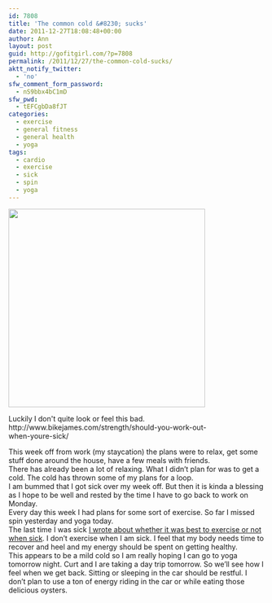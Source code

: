 ```yaml
---
id: 7808
title: 'The common cold &#8230; sucks'
date: 2011-12-27T18:08:48+00:00
author: Ann
layout: post
guid: http://gofitgirl.com/?p=7808
permalink: /2011/12/27/the-common-cold-sucks/
aktt_notify_twitter:
  - 'no'
sfw_comment_form_password:
  - nS9bbx4bC1mD
sfw_pwd:
  - tEFCgbDa8fJT
categories:
  - exercise
  - general fitness
  - general health
  - yoga
tags:
  - cardio
  - exercise
  - sick
  - spin
  - yoga
---
```

<div style="width: 396px" class="wp-caption aligncenter">
  <a href="http://www.bikejames.com/wp-content/uploads/sick.jpg"><img title="sickie" src="http://www.bikejames.com/wp-content/uploads/sick.jpg" alt="" width="386" height="390" /></a>
  
  <p class="wp-caption-text">
    Luckily I don't quite look or feel this bad. http://www.bikejames.com/strength/should-you-work-out-when-youre-sick/
  </p>
</div>

  
This week off from work (my staycation) the plans were to relax, get some stuff done around the house, have a few meals with friends.  
There has already been a lot of relaxing. What I didn&#8217;t plan for was to get a cold. The cold has thrown some of my plans for a loop.  
I am bummed that I got sick over my week off. But then it is kinda a blessing as I hope to be well and rested by the time I have to go back to work on Monday.  
Every day this week I had plans for some sort of exercise. So far I missed spin yesterday and yoga today.  
The last time I was sick [I wrote about whether it was best to exercise or not when sick](http://gofitgirl.com/?p=4431). I don&#8217;t exercise when I am sick. I feel that my body needs time to recover and heel and my energy should be spent on getting healthy.  
This appears to be a mild cold so I am really hoping I can go to yoga tomorrow night. Curt and I are taking a day trip tomorrow. So we&#8217;ll see how I feel when we get back. Sitting or sleeping in the car should be restful. I don&#8217;t plan to use a ton of energy riding in the car or while eating those delicious oysters.